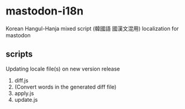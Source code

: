 # mastodon-i18n
Korean Hangul-Hanja mixed script (韓國語 國漢文混用) localization for mastodon

## scripts
Updating locale file(s) on new version release
1. diff.js
2. (Convert words in the generated diff file)
3. apply.js
4. update.js
